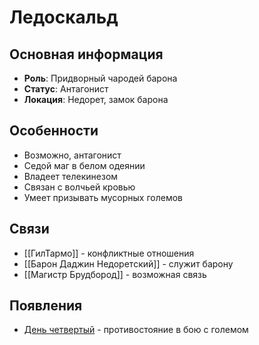 # Ледоскальд

## Основная информация
- **Роль**: Придворный чародей барона
- **Статус**: Антагонист
- **Локация**: Недорет, замок барона

## Особенности
- Возможно, антагонист
- Седой маг в белом одеянии
- Владеет телекинезом
- Связан с волчьей кровью
- Умеет призывать мусорных големов

## Связи
- [[ГилТармо]] - конфликтные отношения
- [[Барон Даджин Недоретский]] - служит барону
- [[Магистр Брудбород]] - возможная связь

## Появления
- [День четвертый](obsidian://open?vault=Project%20LUX&file=%D0%9E%D1%82%D1%87%D0%B5%D1%82%D1%8B%2F%D0%94%D0%B5%D0%BD%D1%8C%20%D1%87%D0%B5%D1%82%D0%B2%D0%B5%D1%80%D1%82%D1%8B%D0%B9) - противостояние в бою с големом 